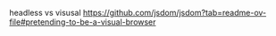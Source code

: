 headless vs visusal https://github.com/jsdom/jsdom?tab=readme-ov-file#pretending-to-be-a-visual-browser
